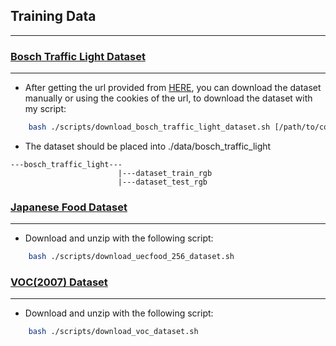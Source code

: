 ## Training Data  ##
***

### [Bosch Traffic Light Dataset](https://hci.iwr.uni-heidelberg.de/node/6132) ###
***

- After getting the url provided from [HERE](https://hci.iwr.uni-heidelberg.de/node/6132), you can download the dataset manually or using the cookies of the url, to download the dataset with my script:

```bash
    bash ./scripts/download_bosch_traffic_light_dataset.sh [/path/to/cookies file]
```

- The dataset should be placed into ./data/bosch_traffic_light
```text
---bosch_traffic_light---
                        |---dataset_train_rgb
                        |---dataset_test_rgb
```

### [Japanese Food Dataset](http://foodcam.mobi/dataset256.html)
***

- Download and unzip with the following script:
```bash
    bash ./scripts/download_uecfood_256_dataset.sh
```

### [VOC(2007) Dataset](http://host.robots.ox.ac.uk/pascal/VOC/voc2007/)
***

- Download and unzip with the following script:
```bash
    bash ./scripts/download_voc_dataset.sh
```
